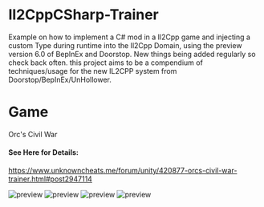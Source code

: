 # Il2CppCSharp-Trainer
Example on how to implement a C# mod in a Il2Cpp game and injecting a custom Type during runtime into the Il2Cpp Domain, using the preview version 6.0 of BepInEx and Doorstop. New things being added regularly so check back often. this project aims to be a compendium of techniques/usage for the new IL2CPP system from Doorstop/BepInEx/UnHollower.

# Game
Orc's Civil War

#### See Here for Details:
https://www.unknowncheats.me/forum/unity/420877-orcs-civil-war-trainer.html#post2947114

![preview](https://i.imgur.com/2Rh9ZoG.png)
![preview](https://i.imgur.com/7pASxHm.png)
![preview](https://i.imgur.com/1FibUIC.png)
![preview](https://i.imgur.com/URLUo9Y.png)
